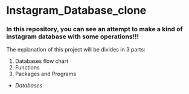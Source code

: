 # Instagram_Database_clone
### In this repository, you can see an attempt to make a kind of instagram database with some operations!!!
The explanation of this project will be divides in 3 parts:
1. Databases flow chart
2. Functions
3. Packages and Programs

* *Databases*



